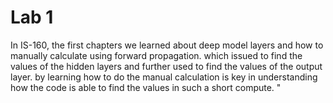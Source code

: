 # Lab 1

In IS-160, the first chapters we learned about deep model layers and how to manually calculate using forward propagation. which issued to find the values of the hidden layers and further used to find the values of the output layer. by learning how to do the manual calculation is key in understanding how the code is able to find the values in such a short compute. "
